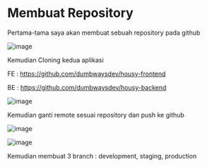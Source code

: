 # Membuat Repository

Pertama-tama saya akan membuat sebuah repository pada github 

![image](https://user-images.githubusercontent.com/106061407/175857803-75bba6d2-79e7-4630-b0a4-b26af08cb90a.png)

Kemudian Cloning kedua aplikasi

FE : https://github.com/dumbwaysdev/housy-frontend

BE : https://github.com/dumbwaysdev/housy-backend

![image](https://user-images.githubusercontent.com/106061407/175858370-81202bfe-82fe-4632-8924-4219091289ad.png)

Kemudian ganti remote sesuai repository dan push ke github

![image](https://user-images.githubusercontent.com/106061407/175858581-12a15302-e49a-4294-9fd8-75d2987f3362.png)

![image](https://user-images.githubusercontent.com/106061407/175858770-22dd1d54-4963-4b74-a24b-5a1624bef3e6.png)

Kemudian membuat 3 branch : development, staging, production 

